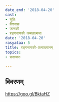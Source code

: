 ```yaml
---
date_end: '2018-04-20'
cast:
- श्रुतिः
- विश्वासः
- जानकी
- रङ्गनायकी कमलात्मजा
date: '2018-04-20'
rasyataa: 5
title: रङ्गनायकी-प्रत्याख्यानम्
topics:
- सदाचारः

---
```


## विवरणम्
https://goo.gl/BktaHZ

